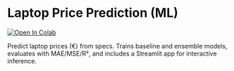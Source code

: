 # Laptop Price Prediction (ML)

[![Open In Colab](https://colab.research.google.com/assets/colab-badge.svg)](https://colab.research.google.com/drive/1R87FCdVDDHEhBngHQ3PRJwGL3SEqlTTd)

Predict laptop prices (€) from specs. Trains baseline and ensemble models, evaluates with MAE/MSE/R², and includes a Streamlit app for interactive inference.
